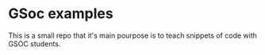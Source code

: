 # GSoc examples


This is a small repo that it's main pourpose is to teach snippets of code with
GSOC students.
